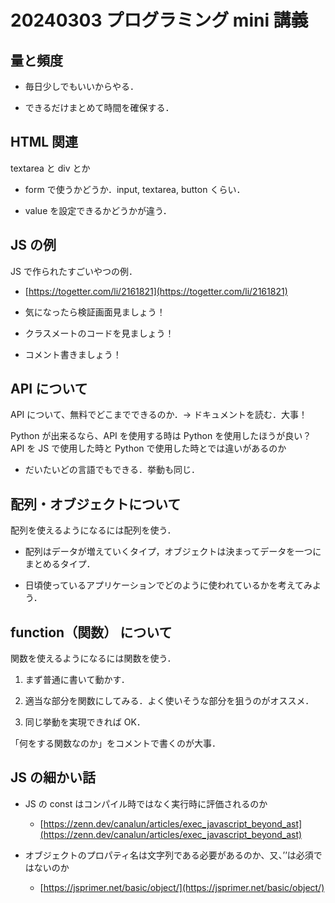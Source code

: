# 20240303 プログラミング mini 講義

## 量と頻度

- 毎日少しでもいいからやる．

- できるだけまとめて時間を確保する．

## HTML 関連

textarea と div とか

- form で使うかどうか．input, textarea, button くらい．

- value を設定できるかどうかが違う．

## JS の例

JS で作られたすごいやつの例．

- [https://togetter.com/li/2161821](https://togetter.com/li/2161821)

- 気になったら検証画面見ましょう！

- クラスメートのコードを見ましょう！

- コメント書きましょう！

## API について

API について、無料でどこまでできるのか．→ ドキュメントを読む．大事！

Python が出来るなら、API を使用する時は Python を使用したほうが良い？
API を JS で使用した時と Python で使用した時とでは違いがあるのか

- だいたいどの言語でもできる．挙動も同じ．

## 配列・オブジェクトについて

配列を使えるようになるには配列を使う．

- 配列はデータが増えていくタイプ，オブジェクトは決まってデータを一つにまとめるタイプ．

- 日頃使っているアプリケーションでどのように使われているかを考えてみよう．

## function（関数） について

関数を使えるようになるには関数を使う．

1. まず普通に書いて動かす．

2. 適当な部分を関数にしてみる．よく使いそうな部分を狙うのがオススメ．

3. 同じ挙動を実現できれば OK．

「何をする関数なのか」をコメントで書くのが大事．

## JS の細かい話

- JS の const はコンパイル時ではなく実行時に評価されるのか

  - [https://zenn.dev/canalun/articles/exec_javascript_beyond_ast](https://zenn.dev/canalun/articles/exec_javascript_beyond_ast)

- オブジェクトのプロパティ名は文字列である必要があるのか、又、’’は必須ではないのか

  - [https://jsprimer.net/basic/object/](https://jsprimer.net/basic/object/)
